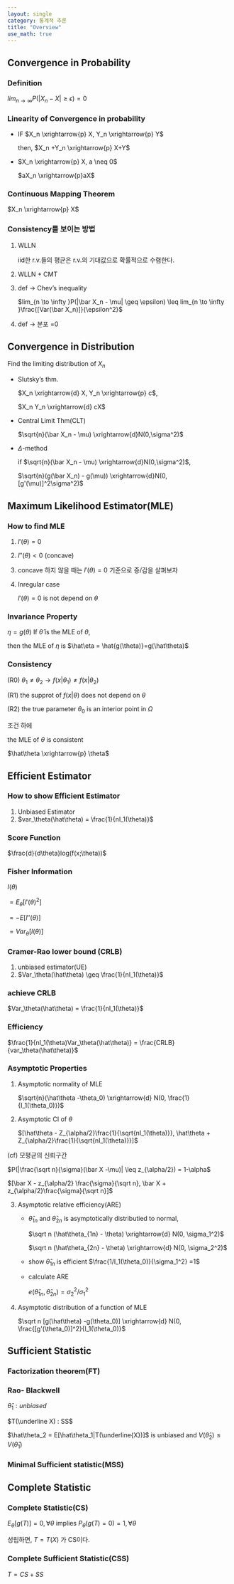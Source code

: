 ```yaml
---
layout: single
category: 통계적 추론
title: "Overview"
use_math: true
---
```

## Convergence in Probability
### Definition
$lim_{n \to \infty} P(|X_n - X|\geq \epsilon) =0$

### Linearity of Convergence in probability
- IF $X_n \xrightarrow{p} X, Y_n \xrightarrow{p} Y$ 

    then, $X_n +Y_n \xrightarrow{p} X+Y$
- $X_n \xrightarrow{p} X, a \neq 0$


    $aX_n \xrightarrow{p}aX$

### Continuous Mapping Theorem
$X_n \xrightarrow{p} X$

### Consistency를 보이는 방법
1.	WLLN
    
    iid한 r.v.들의 평균은 r.v.의 기대값으로 확률적으로 수렴한다.
2.	WLLN + CMT
3.	def → Chev’s inequality

    $lim_{n \to \infty }P(|\bar X_n - \mu| \geq \epsilon) \leq lim_{n \to \infty }\frac{[Var(\bar X_n)]}{\epsilon^2}$

4.	def → 분포 =0
    

## Convergence in Distribution
Find the limiting distribution of $X_n$
- Slutsky’s thm.
    
    $X_n \xrightarrow{d} X, Y_n \xrightarrow{p} c$,

    $X_n  Y_n \xrightarrow{d} cX$


- Central Limit Thm(CLT)
  
  $\sqrt{n}(\bar X_n - \mu) \xrightarrow{d}N(0,\sigma^2)$

- $\Delta$-method
  
    if $\sqrt{n}(\bar X_n - \mu) \xrightarrow{d}N(0,\sigma^2)$,

    $\sqrt{n}(g(\bar X_n) - g(\mu)) \xrightarrow{d}N(0,[g'(\mu)]^2\sigma^2)$

## Maximum Likelihood Estimator(MLE)

### How to find MLE
1.	$l'(\theta) = 0$
2.	$l''(\theta) <0$ (concave)
3. concave 하지 않을 때는 $l'(\theta) =0$ 기준으로 증/감을 살펴보자
4. Inregular case

    $l'(\theta) = 0$ is not depend on $\theta$

### Invariance Property
$\eta = g(\theta)$
If $\hat\theta$ is the MLE of $\theta$, 

then the MLE of $\eta$ is $\hat\eta = \hat{g(\theta)}=g(\hat\theta)$

### Consistency
(R0) $\theta_1 \neq \theta_2 \to f(x|\theta_1) \neq f(x|\theta_2)$

(R1) the supprot of $f(x|\theta)$ does not depend on $\theta$

(R2) the true parameter $\theta_0$ is an interior point in $\Omega$

조건 하에 

the MLE of $\theta$ is consistent

$\hat\theta \xrightarrow{p} \theta$


## Efficient Estimator

### How to show Efficient Estimator
1.	Unbiased Estimator
2.	$var_\theta(\hat\theta) = \frac{1}{nI_1(\theta)}$

### Score Function
$\frac{d}{d\theta}log(f(x;\theta))$
### Fisher Information
$I(\theta)$

$= E_\theta[l'(\theta)^2]$

$= -E[l''(\theta)]$

$=Var_\theta[l(\theta)]$

### Cramer-Rao lower bound (CRLB)
1. unbiased estimator(UE)
2. $Var_\theta(\hat\theta) \geq \frac{1}{nI_1(\theta)}$

### achieve CRLB
$Var_\theta(\hat\theta) = \frac{1}{nI_1(\theta)}$

### Efficiency
$\frac{1}{nI_1(\theta)Var_\theta(\hat\theta)} = \frac{CRLB}{var_\theta(\hat\theta)}$

### Asymptotic Properties
1. Asymptotic normality of MLE
   
    $\sqrt{n}(\hat\theta -\theta_0) \xrightarrow{d} N(0, \frac{1}{I_1(\theta_0)})$


2. Asymptotic CI of $\theta$
   
   $[\hat\theta - Z_{\alpha/2}\frac{1}{\sqrt{nI_1(\theta)}}, \hat\theta + Z_{\alpha/2}\frac{1}{\sqrt{nI_1(\theta)}}]$

(cf) 모평균의 신뢰구간

$P(|\frac{\sqrt n}{\sigma}(\bar X -\mu)| \leq z_{\alpha/2}) = 1-\alpha$

$[\bar X - z_{\alpha/2} \frac{\sigma}{\sqrt n}, \bar X + z_{\alpha/2}\frac{\sigma}{\sqrt n}]$

3. Asymptotic relative efficiency(ARE)

	- $\hat\theta_{1n}$ and $\hat\theta_{2n}$ is asymptotically distributied to normal,

         $\sqrt n (\hat\theta_{1n} - \theta) \xrightarrow{d} N(0, \sigma_1^2)$

        $\sqrt n (\hat\theta_{2n} - \theta) \xrightarrow{d} N(0, \sigma_2^2)$

    - show $\hat\theta_{1n}$ is efficient
$\frac{1/I_1(\theta_0)}{\sigma_1^2} =1$
    - calculate ARE
  
        $e(\hat\theta_{1n}, \hat\theta_{2n}) = \sigma_2^2/{\sigma_1^2}$

4. Asymptotic distribution of a function of MLE

    $\sqrt n [g(\hat\theta) -g(\theta_0)] \xrightarrow{d} N(0, \frac{[g'(\theta_0)]^2}{I_1(\theta_0)}$


## Sufficient Statistic
### Factorization theorem(FT)
### Rao- Blackwell
$\hat \theta_1 : unbiased$

$T(\underline X) : SS$

$\hat\theta_2 = E[\hat\theta_1|T(\underline{X})]$ is unbiased and $V(\hat\theta_2) \leq V(\hat\theta_1)$

### Minimal Sufficient statistic(MSS)

## Complete Statistic
### Complete Statistic(CS)
$E_\theta[g(T)]=0,\forall \theta$ implies $P_\theta(g(T) = 0) =1, \forall\theta$

성립하면, $T= T(X)$ 가 CS이다.

### Complete Sufficient Statistic(CSS)
$T =CS+SS$

